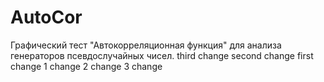 # AutoCor
Графический тест "Автокорреляционная функция" для анализа генераторов псевдослучайных чисел.
third change
second change
first change
1 change
2 change
3 change
